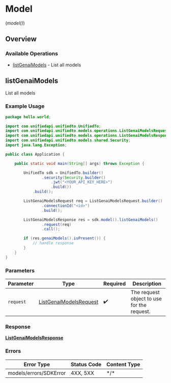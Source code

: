 # Model
(*model()*)

## Overview

### Available Operations

* [listGenaiModels](#listgenaimodels) - List all models

## listGenaiModels

List all models

### Example Usage

```java
package hello.world;

import com.unifiedapi.unifiedto.UnifiedTo;
import com.unifiedapi.unifiedto.models.operations.ListGenaiModelsRequest;
import com.unifiedapi.unifiedto.models.operations.ListGenaiModelsResponse;
import com.unifiedapi.unifiedto.models.shared.Security;
import java.lang.Exception;

public class Application {

    public static void main(String[] args) throws Exception {

        UnifiedTo sdk = UnifiedTo.builder()
                .security(Security.builder()
                    .jwt("<YOUR_API_KEY_HERE>")
                    .build())
            .build();

        ListGenaiModelsRequest req = ListGenaiModelsRequest.builder()
                .connectionId("<id>")
                .build();

        ListGenaiModelsResponse res = sdk.model().listGenaiModels()
                .request(req)
                .call();

        if (res.genaiModels().isPresent()) {
            // handle response
        }
    }
}
```

### Parameters

| Parameter                                                                   | Type                                                                        | Required                                                                    | Description                                                                 |
| --------------------------------------------------------------------------- | --------------------------------------------------------------------------- | --------------------------------------------------------------------------- | --------------------------------------------------------------------------- |
| `request`                                                                   | [ListGenaiModelsRequest](../../models/operations/ListGenaiModelsRequest.md) | :heavy_check_mark:                                                          | The request object to use for the request.                                  |

### Response

**[ListGenaiModelsResponse](../../models/operations/ListGenaiModelsResponse.md)**

### Errors

| Error Type             | Status Code            | Content Type           |
| ---------------------- | ---------------------- | ---------------------- |
| models/errors/SDKError | 4XX, 5XX               | \*/\*                  |